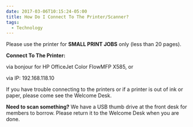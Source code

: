 ```yaml
---
date: 2017-03-06T10:15:24-05:00
title: How Do I Connect To The Printer/Scanner?
tags:
  - Technology
---
```

Please use the printer for **SMALL PRINT JOBS** only (less than 20 pages). 


**Connect To The Printer:**

via bonjour for HP OfficeJet Color FlowMFP X585, or 

via IP: 192.168.118.10

If you have trouble connecting to the printers or if a printer is out of ink or paper, please come see the Welcome Desk.

**Need to scan something?**
We have a USB thumb drive at the front desk for members to borrow. Please return it to the Welcome Desk when you are done.
